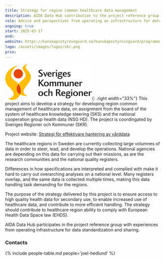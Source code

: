 ```yaml
---
title: Strategy for region common healthcare data management
description: AIDA Data Hub contribution to the project reference group.
role: Advice and perspectives from operating an infrastructure for data driven precision health.
ongoing: true
start: 2025-03-17
end:
website: https://kunskapsstyrningvard.se/kunskapsstyrningvard/programomradenochsamverkansgrupper/nationellasamverkansgrupper/nsghalsodata/strategiforeffektivarehanteringavvarddata.82634.html
logo: /assets/images/logos/skr.png
prio:
---
```

![Sveriges Kommuner och Regioner logo](/assets/images/logos/skr.png){: .right width="33%"}
This project aims to develop a strategy for developing region common management
of healthcare data, on assignment from the board of the system of healthcare knowledge
steering (SKS) and the national cooperation group health data (NSG HD). The
project is coordingated by Sveriges Regioner och Kommuner (SKR).

Project website:
[Strategi för effektivare hantering av vårddata](https://kunskapsstyrningvard.se/kunskapsstyrningvard/programomradenochsamverkansgrupper/nationellasamverkansgrupper/nsghalsodata/strategiforeffektivarehanteringavvarddata.82634.html)

The healthcare regions in Sweden are currently collecting large volumnes of data
in order to steer, lead, and develop the operations. National agencies are
depending on this data for carrying out their missions, as are the research
communities and the national quality registers.

Differences in how specifications are interpreted and complied with make it hard
to carry out overarching analyses on a national level. Many registers overlap,
and the same data is collected multiple times, making this data handling task
demanding for the regions.

The purpose of the strategy delivered by this project is to ensure access to
high quality health data for secondary use, to enable increased use of
healthcare data, and contribute to more efficient handling. The strategy should
contribute to healthcare region ability to comply with European Health Data Space
law (EHDS).

AIDA Data Hub participates in the project reference group with experiences from
operating infrastructure for data standardization and sharing.

### Contacts
{% include people-table.md people='joel-hedlund' %}
